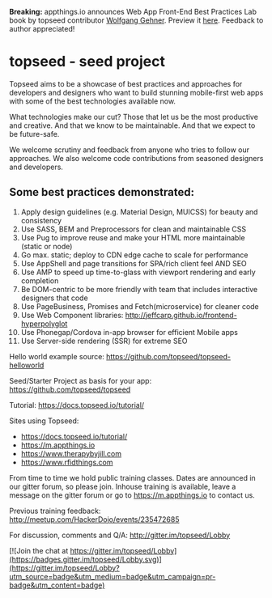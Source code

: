 **Breaking:** appthings.io announces Web App Front-End Best Practices Lab book by topseed contributor <a href='https://m.appthings.io/en/team/index.html' target='_blank'>Wolfgang Gehner</a>. Preview it <a href='https://m.appthings.io/en/books/wgBookPreview.pdf' target='_blank'>here</a>. Feedback to author appreciated!

# topseed - seed project

Topseed aims to be a showcase of best practices and approaches for developers and designers who want to build stunning mobile-first web apps with some of the best technologies available now.

What technologies make our cut? Those that let us be the most
productive and creative. And that we know to be maintainable. And that we expect to be future-safe.

We welcome scrutiny and feedback from anyone who tries to follow our approaches. We also welcome code contributions from seasoned designers and developers.

## Some best practices demonstrated:
1. Apply design guidelines (e.g. Material Design, MUICSS) for beauty and consistency
2. Use SASS, BEM and Preprocessors for clean and maintainable CSS
3. Use Pug to improve reuse and make your HTML more maintainable (static or node)
4. Go max. static; deploy to CDN edge cache to scale for performance
5. Use AppShell and page transitions for SPA/rich client feel AND SEO
6. Use AMP to speed up time-to-glass with viewport rendering and early completion
7. Be DOM-centric to be more friendly with team that includes interactive designers that code
8. Use PageBusiness, Promises and Fetch(microservice) for cleaner code
9. Use Web Component libraries:  <http://jeffcarp.github.io/frontend-hyperpolyglot>
10. Use Phonegap/Cordova in-app browser for efficient Mobile apps
11. Use Server-side rendering (SSR) for extreme SEO

Hello world example source: 
<https://github.com/topseed/topseed-helloworld>

Seed/Starter Project as basis for your app: 
<https://github.com/topseed/topseed>

Tutorial: 
<https://docs.topseed.io/tutorial/> 

Sites using Topseed:
- <https://docs.topseed.io/tutorial/>
- <https://m.appthings.io>
- <https://www.therapybyjill.com>
- <https://www.rfidthings.com>


From time to time we hold public training classes. Dates are announced in our gitter forum, so please join.
Inhouse training is available, leave a message on the gitter forum or go to <https://m.appthings.io> to contact us. 

Previous training feedback: <http://meetup.com/HackerDojo/events/235472685>

For discussion, comments and Q/A: http://gitter.im/topseed/Lobby

[![Join the chat at https://gitter.im/topseed/Lobby](https://badges.gitter.im/topseed/Lobby.svg)](https://gitter.im/topseed/Lobby?utm_source=badge&utm_medium=badge&utm_campaign=pr-badge&utm_content=badge)
